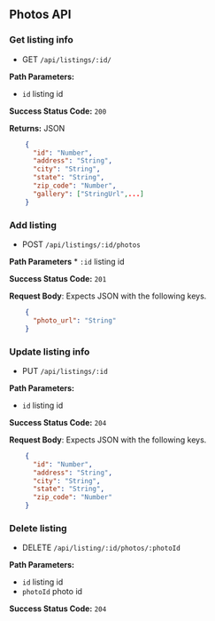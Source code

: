 ## Photos API

### Get listing info
  * GET `/api/listings/:id/`

**Path Parameters:**
  * `id` listing id

**Success Status Code:** `200`

**Returns:** JSON

```json
    {
      "id": "Number",
      "address": "String",
      "city": "String",
      "state": "String",
      "zip_code": "Number",
      "gallery": ["StringUrl",...]
    }
```

### Add listing
  * POST `/api/listings/:id/photos`

  **Path Parameters**
    * `:id` listing id

**Success Status Code:** `201`

**Request Body**: Expects JSON with the following keys.

```json
    {
      "photo_url": "String"
    }
```


### Update listing info
  * PUT `/api/listings/:id`

**Path Parameters:**
  * `id` listing id

**Success Status Code:** `204`

**Request Body**: Expects JSON with the following keys.

```json
    {
      "id": "Number",
      "address": "String",
      "city": "String",
      "state": "String",
      "zip_code": "Number"
    }
```

### Delete listing
  * DELETE `/api/listing/:id/photos/:photoId`

**Path Parameters:**
  * `id` listing id
  * `photoId` photo id

**Success Status Code:** `204`
